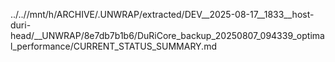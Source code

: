 ../..//mnt/h/ARCHIVE/.UNWRAP/extracted/DEV__2025-08-17__1833__host-duri-head/__UNWRAP/8e7db7b1b6/DuRiCore_backup_20250807_094339_optimal_performance/CURRENT_STATUS_SUMMARY.md
